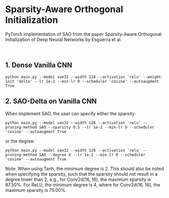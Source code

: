 
<h1>Sparsity-Aware Orthogonal Initialization</h2>

PyTorch implementation of SAO from the paper Sparsity-Aware Orthogonal Initialization of Deep Neural Networks by Esguerra et al.

<br>
<h2> 1. Dense Vanilla CNN </h2>







```
python main.py --model van32 --width 128 --activation 'relu' --weight-init 'delta' --lr 1e-2 --min-lr 0 --scheduler 'cosine' --autoaugment True 
```


<h2> 2. SAO-Delta on Vanilla CNN</h2>

When implement SAO, the user can specify either the sparsity:

```
python main.py --model van32 --width 128 --activation 'relu' --pruning-method SAO --sparsity 0.5 --lr 1e-2 --min-lr 0 --scheduler 'cosine' --autoaugment True 
```

or the degree:

```
python main.py --model van32 --width 128 --activation 'relu' --pruning-method SAO --degree 4 --lr 1e-2 --min-lr 0 --scheduler 'cosine' --autoaugment True 
```

Note: When using Tanh, the minimum degree is 2. This should also be noted when specifying the sparsity, such that the sparsity should not result in a degree lower than 2, e.g., for Conv2d(16, 16), the maximum sparsity is 87.50%. For ReLU, the minimum degree is 4, where for Conv2d(16, 16), the maximum sparsity is 75.00%.